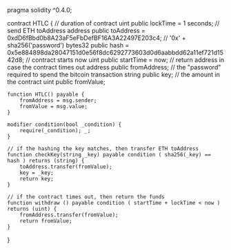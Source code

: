 pragma solidity ^0.4.0; 

contract HTLC { 
    // duration of contract
    uint public lockTime = 1 seconds;
    // send ETH toAddress
    address public toAddress = 0xdD6fBbd0b8A23aF5eFbDefBF16A3A22497E203c4; 
    // '0x' + sha256('password')
    bytes32 public hash = 0x5e884898da28047151d0e56f8dc6292773603d0d6aabbdd62a11ef721d1542d8; 
    // contract starts now
    uint public startTime = now;
    // return address in case the contract times out
    address public fromAddress; 
    // the "password" required to spend the bitcoin transaction
    string public key; 
    // the amount in the contract
    uint public fromValue; 

    function HTLC() payable { 
        fromAddress = msg.sender; 
        fromValue = msg.value; 
    } 

    modifier condition(bool _condition) { 
        require(_condition); _; 
    } 

    // if the hashing the key matches, then transfer ETH toAddress
    function checkKey(string _key) payable condition ( sha256(_key) == hash ) returns (string) { 
        toAddress.transfer(fromValue); 
        key = _key; 
        return key; 
    } 

    // if the contract times out, then return the funds
    function withdraw () payable condition ( startTime + lockTime < now ) returns (uint) { 
        fromAddress.transfer(fromValue); 
        return fromValue; 
    } 

}

